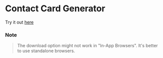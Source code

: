 # Contact Card Generator

Try it out [here](https://contact-card.vercel.app/)

### Note
> The download option might not work in "In-App Browsers". It's better to use standalone browsers.
